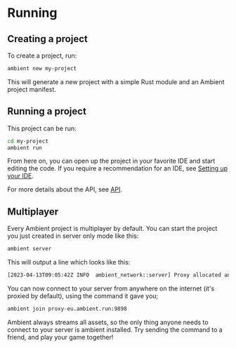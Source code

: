 # Running

## Creating a project

To create a project, run:

```sh
ambient new my-project
```

This will generate a new project with a simple Rust module and an Ambient project manifest.

## Running a project

This project can be run:

```sh
cd my-project
ambient run
```

From here on, you can open up the project in your favorite IDE and start editing the code. If you require a recommendation for an IDE, see [Setting up your IDE](./api.md#setting-up-your-ide).

For more details about the API, see [API](./api.md).

## Multiplayer

Every Ambient project is multiplayer by default. You can start the project you just created in server only mode like this:

```sh
ambient server
```

This will output a line which looks like this:

```sh
[2023-04-13T09:05:42Z INFO  ambient_network::server] Proxy allocated an endpoint, use `ambient join proxy-eu.ambient.run:9898` to join
```

You can now connect to your server from anywhere on the internet (it's proxied by default), using the command it gave you;

```sh
ambient join proxy-eu.ambient.run:9898
```

Ambient always streams all assets, so the only thing anyone needs to connect to your server is ambient installed. Try sending the command
to a friend, and play your game together!
